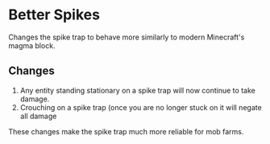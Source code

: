 # Better Spikes

Changes the spike trap to behave more similarly to modern Minecraft's magma block.

## Changes

1. Any entity standing stationary on a spike trap will now continue to take damage.
2. Crouching on a spike trap (once you are no longer stuck on it will negate all damage

These changes make the spike trap much more reliable for mob farms.

